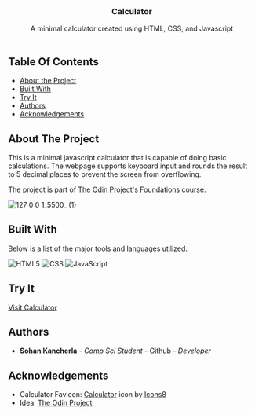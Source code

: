 <br/>
<p align="center">
  <h3 align="center">Calculator</h3>

  <p align="center">
    A minimal calculator created using HTML, CSS, and Javascript
    <br/>
    <br/>
  </p>
</p>

## Table Of Contents

* [About the Project](#about-the-project)
* [Built With](#built-with)
* [Try It](#try-it)
* [Authors](#authors)
* [Acknowledgements](#acknowledgements)

## About The Project

This is a minimal javascript calculator that is capable of doing basic calculations. The webpage supports keyboard input and rounds the result to 5 decimal places to prevent the screen from overflowing.

The project is part of [The Odin Project's Foundations course](https://www.theodinproject.com/lessons/foundations-calculator).

![127 0 0 1_5500_ (1)](https://github.com/sohankancherla/calculator/assets/30853467/317f2016-1c29-4fb4-a1f8-a9f41d4555c8)

## Built With

Below is a list of the major tools and languages utilized:

  ![HTML5](https://img.shields.io/badge/html5-%23E34F26.svg?style=for-the-badge&logo=html5&logoColor=white)
  ![CSS](https://img.shields.io/badge/CSS3-1572B6?style=for-the-badge&logo=css3&logoColor=white)
  ![JavaScript](https://img.shields.io/badge/JavaScript-323330?style=for-the-badge&logo=javascript&logoColor=F7DF1E)

## Try It

[Visit Calculator](https://sohankancherla.github.io/calculator/)

## Authors

* **Sohan Kancherla** - *Comp Sci Student* - [Github](https://github.com/sohankancherla) - *Developer*

## Acknowledgements

* Calculator Favicon: <a target="_blank" href="https://icons8.com/icon/qROByL3Wa2xL/calculator">Calculator</a> icon by <a target="_blank" href="https://icons8.com">Icons8</a>
* Idea: [The Odin Project](https://www.theodinproject.com/)
